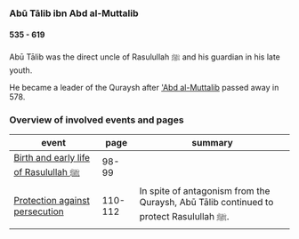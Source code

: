 ### Abū Tālib ibn Abd al-Muttalib
#### 535 - 619

Abū Tālib was the direct uncle of Rasulullah ﷺ and his guardian in his late youth.

He became a leader of the Quraysh after ['Abd al-Muttalib](0497_Abd_al_Muttalib) passed away in 578.

### Overview of involved events and pages

event | page | summary
-|-|-
[Birth and early life of Rasulullah ﷺ](../events/0570_Birth_to_prophethood) | 98-99 |
[Protection against persecution](../events/0610_Dawn_of_prophethood) | 110-112 | In spite of antagonism from the Quraysh, Abū Tālib continued to protect Rasulullah ﷺ.
